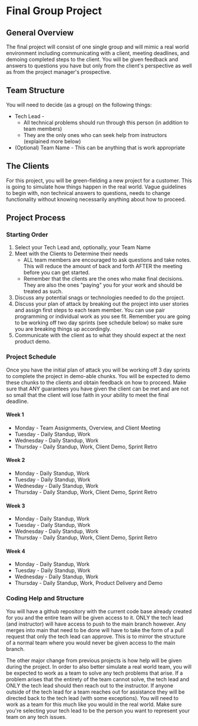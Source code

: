 # Final Group Project

## General Overview

The final project will consist of one single group and will mimic a real world environment including communicating with a client, meeting deadlines, and demoing completed steps to the client. You will be given feedback and answers to questions you have but only from the client's perspective as well as from the project manager's prospective.

## Team Structure

You will need to decide (as a group) on the following things:

- Tech Lead -
  - All technical problems should run through this person (in addition to team members)
  - They are the only ones who can seek help from instructors (explained more below)
- (Optional) Team Name - This can be anything that is work appropriate

## The Clients

For this project, you will be green-fielding a new project for a customer. This is going to simulate how things happen in the real world. Vague guidelines to begin with, non technical answers to questions, needs to change functionality without knowing necessarily anything about how to proceed.

## Project Process

### Starting Order

1. Select your Tech Lead and, optionally, your Team Name
2. Meet with the Clients to Determine their needs
   - ALL team members are encouraged to ask questions and take notes. This will reduce the amount of back and forth AFTER the meeting before you can get started.
   - Remember that the clients are the ones who make final decisions. They are also the ones "paying" you for your work and should be treated as such.
3. Discuss any potential snags or technologies needed to do the project.
4. Discuss your plan of attack by breaking out the project into user stories and assign first steps to each team member. You can use pair programming or individual work as you see fit. Remember you are going to be working off two day sprints (see schedule below) so make sure you are breaking things up accordingly.
5. Communicate with the client as to what they should expect at the next product demo.

### Project Schedule

Once you have the initial plan of attack you will be working off 3 day sprints to complete the project in demo-able chunks. You will be expected to demo these chunks to the clients and obtain feedback on how to proceed. Make sure that ANY guarantees you have given the client can be met and are not so small that the client will lose faith in your ability to meet the final deadline.

#### Week 1

- Monday - Team Assignments, Overview, and Client Meeting
- Tuesday - Daily Standup, Work
- Wednesday - Daily Standup, Work
- Thursday - Daily Standup, Work, Client Demo, Sprint Retro

#### Week 2

- Monday - Daily Standup, Work
- Tuesday - Daily Standup, Work
- Wednesday - Daily Standup, Work
- Thursday - Daily Standup, Work, Client Demo, Sprint Retro

#### Week 3
- Monday - Daily Standup, Work
- Tuesday - Daily Standup, Work
- Wednesday - Daily Standup, Work
- Thursday - Daily Standup, Work, Client Demo, Sprint Retro

#### Week 4
- Monday - Daily Standup, Work
- Tuesday - Daily Standup, Work
- Wednesday - Daily Standup, Work
- Thursday - Daily Standup, Work, Product Delivery and Demo

### Coding Help and Structure

You will have a github repository with the current code base already created for you and the entire team will be given access to it. ONLY the tech lead (and instructor) will have access to push to the main branch however. Any merges into main that need to be done will have to take the form of a pull request that only the tech lead can approve. This is to mirror the structure of a normal team where you would never be given access to the main branch.

The other major change from previous projects is how help will be given during the project. In order to also better simulate a real world team, you will be expected to work as a team to solve any tech problems that arise. If a problem arises that the entirety of the team cannot solve, the tech lead and ONLY the tech lead should then reach out to the instructor. If anyone outside of the tech lead for a team reaches out for assistance they will be directed back to the tech lead (with some exceptions). You will need to work as a team for this much like you would in the real world. Make sure you're selecting your tech lead to be the person you want to represent your team on any tech issues.
